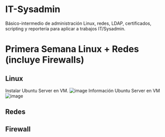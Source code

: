 # IT-Sysadmin
Básico-intermedio de administración Linux, redes, LDAP, certificados, scripting y reportería para aplicar a trabajos IT/Sysadmin.

# Primera Semana Linux + Redes (incluye Firewalls)
## Linux
Instalar Ubuntu Server en VM.
![image](https://github.com/user-attachments/assets/3729bbb6-f09c-496a-9fc5-2b99b7201caa)
Información Ubuntu Server en VM
![image](https://github.com/user-attachments/assets/6f8bc3ee-5a31-4231-a47f-37405dc7bc14)

## Redes

## Firewall
